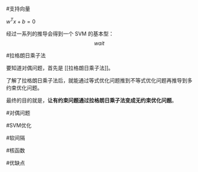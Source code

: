 #支持向量

$w^Tx + b = 0$

经过一系列的推导会得到一个 SVM 的基本型：
$$wait$$

#拉格朗日乘子法

要知道对偶问题，首先是 [[拉格朗日乘子法]]。

了解了拉格朗日乘子法后，就能通过等式优化问题推到不等式优化问题再推导到多约束优化问题。

最终的目的就是，**让有约束问题通过拉格朗日乘子法变成无约束优化问题**。

#对偶问题

#SVM优化

#软间隔

#核函数


#优缺点